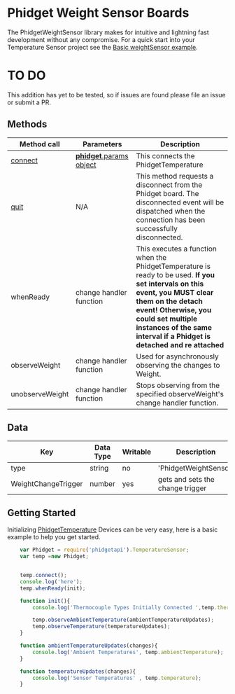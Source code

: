 # Phidget Weight Sensor Boards

The PhidgetWeightSensor library makes for intuitive and lightning fast development without any compromise. For a quick start into your Temperature Sensor project see the [Basic weightSensor example](https://github.com/RIAEvangelist/node-phidget-API/blob/master/examples/weightSensor.js).

# TO DO

This addition has yet to be tested, so if issues are found please file an issue or submit a PR.

## Methods

|Method call|Parameters|Description|
|-----------|----------|-----------|
|[connect](https://github.com/RIAEvangelist/node-phidget-API/blob/master/docs/Phidget.md#connecting--phidgetparams)|[__phidget__.params object](https://github.com/RIAEvangelist/node-phidget-API/blob/master/docs/Phidget.md#connecting--phidgetparams)|This connects the PhidgetTemperature |
|[quit](https://github.com/RIAEvangelist/node-phidget-API/blob/master/docs/Phidget.md#methods)|N/A |This method requests a disconnect from the Phidget board.  The disconnected event will be dispatched when the connection has been successfully disconnected. |
|whenReady|change handler function|This executes a function when the PhidgetTemperature is ready to be used. __If you set intervals on this event, you MUST clear them on the detach event! Otherwise, you could set multiple instances of the same interval if a Phidget is detached and re attached__|
|observeWeight|change handler function|Used for asynchronously observing the changes to Weight.|
|unobserveWeight|change handler function|Stops observing from the specified observeWeight's change handler function.|

## Data

|Key|Data Type|Writable|Description|
|---|---------|--------|-----------|
|type|string|no|'PhidgetWeightSensor'|
|WeightChangeTrigger|number|yes|gets and sets the change trigger|

## Getting Started

Initializing [PhidgetTemperature](http://www.phidgets.com/products.php?category=35) Devices can be very easy, here is a basic example to help you get started.

```javascript
    var Phidget = require('phidgetapi').TemperatureSensor;
    var temp =new Phidget;


    temp.connect();
    console.log('here');
    temp.whenReady(init);

    function init(){
        console.log('Thermocouple Types Initially Connected ',temp.thermocoupleType); //Logs Initial Thermocouples Connected

        temp.observeAmbientTemperature(ambientTemperatureUpdates);
        temp.observeTemperature(temperatureUpdates);
    }

    function ambientTemperatureUpdates(changes){
        console.log('Ambient Temperatures', temp.ambientTemperature);
    }

    function temperatureUpdates(changes){
        console.log('Sensor Temperatures' , temp.temperature);
    }
```
